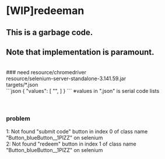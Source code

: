 # [WIP]redeeman

## This is a garbage code.
## Note that implementation is paramount.
<br>
### need
resource/chromedriver<br>
resource/selenium-server-standalone-3.141.59.jar<br>
targets/*.json<br>
```json
{
  "values": [
    "",
  ]
}
```
※values in ".json" is serial code lists<br>
<br>
<br>

### problem
1: Not found "submit code" button in  index 0 of class name "Button_blueButton__1PlZZ" on selenium<br>
2: Not found "redeem" button in index 1 of class name "Button_blueButton__1PlZZ" on selenium<br>
